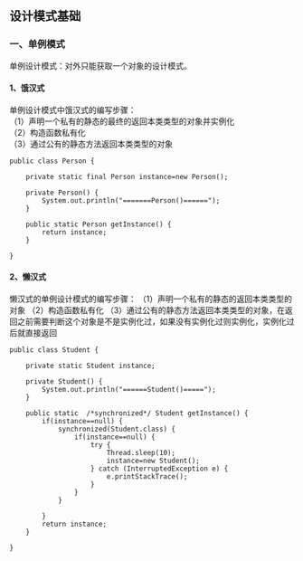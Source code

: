 设计模式基础
----------------


### 一、单例模式

单例设计模式：对外只能获取一个对象的设计模式。


#### 1、饿汉式

单例设计模式中饿汉式的编写步骤：</br>
（1）声明一个私有的静态的最终的返回本类类型的对象并实例化</br>
（2）构造函数私有化</br>
（3）通过公有的静态方法返回本类类型的对象</br>
`````
public class Person {
	
	private static final Person instance=new Person();
	
	private Person() {
		System.out.println("=======Person()======");
	}
	
	public static Person getInstance() {
		return instance;
	}

}

`````


#### 2、懒汉式

懒汉式的单例设计模式的编写步骤：
（1）声明一个私有的静态的返回本类类型的对象
（2）构造函数私有化
（3）通过公有的静态方法返回本类类型的对象，在返回之前需要判断这个对象是不是实例化过，如果没有实例化过则实例化，实例化过后就直接返回
`````
public class Student {
	
	private static Student instance;
	
	private Student() {
		System.out.println("======Student()=====");
	}

	public static  /*synchronized*/ Student getInstance() {
		if(instance==null) {
			synchronized(Student.class) {
				if(instance==null) {
					try {
						Thread.sleep(10);
						instance=new Student();
					} catch (InterruptedException e) {
						e.printStackTrace();
					}
				}
			}
			
		}
		return instance;
	}

}
`````













